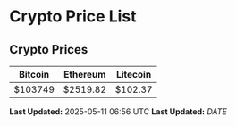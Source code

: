 # Crypto Price List

## Crypto Prices
| Bitcoin | Ethereum | Litecoin |
| ------- | -------- | -------- |
| $103749 | $2519.82 | $102.37 |
**Last Updated:** 2025-05-11 06:56 UTC
**Last Updated:** $DATE$
